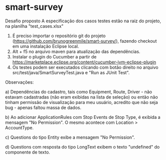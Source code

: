 # smart-survey
Desafio proposto
A especificação dos casos testes estão na raiz do projeto, na planilha "test_cases.xlsx"

1) É preciso importar o repositório git do projeto (https://github.com/brunogreenmile/smart-survey/), fazendo checkout em uma instalação Eclipse local.
2) Alt + f5 no arquivo maven para atualização das dependências.
3) Instalar o plugin do Cucumber a partir de https://marketplace.eclipse.org/content/cucumber-jvm-eclipse-plugin
4) Os testes podem ser executados clicando com botão direito no arquivo src/test/java/SmartSurveyTest.java e "Run as JUnit Test".


Observações:

a) Dependências do cadastro, tais como Equipment, Route, Driver - não estavam cadastradas (não eram exibidas na lista de seleção) ou então não tinham permissão de visualização para meu usuário, acredito que não seja bug - apenas faltou massa de dados.

b) Ao adicionar ApplicationRules com Stop Events de Stop Type, é exibida a mensagem "No Permission". O mesmo acontece com Location > AccountType.

c) Questions do tipo Entity exibe a mensagem "No Permission".

d) Questions com resposta do tipo LongText exibem o texto "undefined" do componente de texto.





